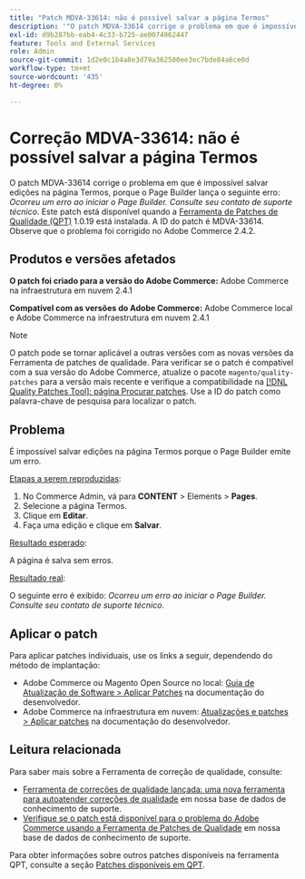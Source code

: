 ```yaml
---
title: "Patch MDVA-33614: não é possível salvar a página Termos"
description: '"O patch MDVA-33614 corrige o problema em que é impossível salvar edições na página Termos, porque o Page Builder lança o seguinte erro: *Ocorreu um erro ao iniciar o Page Builder. Consulte seu contato de suporte técnico*. Este patch está disponível quando a [Ferramenta de correções de qualidade (QPT)](/help/announcements/adobe-commerce-announcements/magento-quality-patches-released-new-tool-to-self-serve-quality-patches.md) 1.0.19 está instalada. A ID do patch é MDVA-33614. Observe que o problema foi corrigido no Adobe Commerce 2.4.2.'''
exl-id: d9b287bb-eab4-4c33-b725-ae0074962447
feature: Tools and External Services
role: Admin
source-git-commit: 1d2e0c1b4a8e3d79a362500ee3ec7bde84a6ce0d
workflow-type: tm+mt
source-wordcount: '435'
ht-degree: 0%

---
```


# Correção MDVA-33614: não é possível salvar a página Termos

O patch MDVA-33614 corrige o problema em que é impossível salvar edições na página Termos, porque o Page Builder lança o seguinte erro: *Ocorreu um erro ao iniciar o Page Builder. Consulte seu contato de suporte técnico*. Este patch está disponível quando a [Ferramenta de Patches de Qualidade (QPT)](/help/announcements/adobe-commerce-announcements/magento-quality-patches-released-new-tool-to-self-serve-quality-patches.md) 1.0.19 está instalada. A ID do patch é MDVA-33614. Observe que o problema foi corrigido no Adobe Commerce 2.4.2.

## Produtos e versões afetados

**O patch foi criado para a versão do Adobe Commerce:** Adobe Commerce na infraestrutura em nuvem 2.4.1

**Compatível com as versões do Adobe Commerce:** Adobe Commerce local e Adobe Commerce na infraestrutura em nuvem 2.4.1

>[!NOTE]
>
>O patch pode se tornar aplicável a outras versões com as novas versões da Ferramenta de patches de qualidade. Para verificar se o patch é compatível com a sua versão do Adobe Commerce, atualize o pacote `magento/quality-patches` para a versão mais recente e verifique a compatibilidade na [[!DNL Quality Patches Tool]: página Procurar patches](https://devdocs.magento.com/quality-patches/tool.html#patch-grid). Use a ID do patch como palavra-chave de pesquisa para localizar o patch.

## Problema

É impossível salvar edições na página Termos porque o Page Builder emite um erro.

<u>Etapas a serem reproduzidas</u>:

1. No Commerce Admin, vá para **CONTENT** > Elements > **Pages**.
1. Selecione a página Termos.
1. Clique em **Editar**.
1. Faça uma edição e clique em **Salvar**.

<u>Resultado esperado</u>:

A página é salva sem erros.

<u>Resultado real</u>:

O seguinte erro é exibido: *Ocorreu um erro ao iniciar o Page Builder. Consulte seu contato de suporte técnico*.

## Aplicar o patch

Para aplicar patches individuais, use os links a seguir, dependendo do método de implantação:

* Adobe Commerce ou Magento Open Source no local: [Guia de Atualização de Software > Aplicar Patches](https://devdocs.magento.com/guides/v2.4/comp-mgr/patching/mqp.html) na documentação do desenvolvedor.
* Adobe Commerce na infraestrutura em nuvem: [Atualizações e patches > Aplicar patches](https://devdocs.magento.com/cloud/project/project-patch.html) na documentação do desenvolvedor.

## Leitura relacionada

Para saber mais sobre a Ferramenta de correção de qualidade, consulte:

* [Ferramenta de correções de qualidade lançada: uma nova ferramenta para autoatender correções de qualidade](/help/announcements/adobe-commerce-announcements/magento-quality-patches-released-new-tool-to-self-serve-quality-patches.md) em nossa base de dados de conhecimento de suporte.
* [Verifique se o patch está disponível para o problema do Adobe Commerce usando a Ferramenta de Patches de Qualidade](/help/support-tools/patches-available-in-qpt-tool/check-patch-for-magento-issue-with-magento-quality-patches.md) em nossa base de dados de conhecimento de suporte.

Para obter informações sobre outros patches disponíveis na ferramenta QPT, consulte a seção [Patches disponíveis em QPT](https://support.magento.com/hc/en-us/sections/360010506631-Patches-available-in-QPT-tool-).
